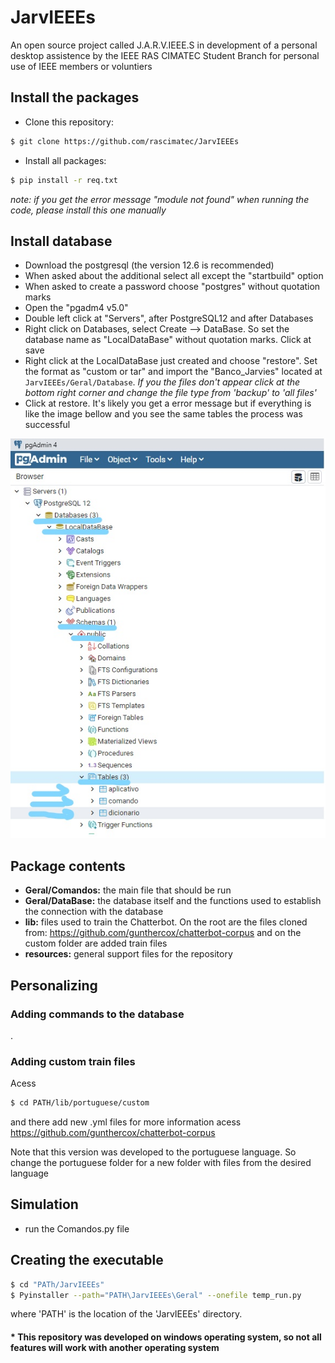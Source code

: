 # JarvIEEEs
An open source project called J.A.R.V.IEEE.S in development of a personal desktop assistence by the IEEE RAS CIMATEC Student Branch for personal use of IEEE members or voluntiers

## Install the packages

- Clone this repository:
```bash
$ git clone https://github.com/rascimatec/JarvIEEEs
```

- Install all packages:
```bash
$ pip install -r req.txt
```
*note: if you get the error message "module not found" when running the code, please install this one manually*

## Install database
- Download the postgresql (the version 12.6 is recommended)
- When asked about the additional select all except the "startbuild" option
- When asked to create a password choose "postgres" without quotation marks
- Open the "pgadm4 v5.0"
- Double left click at "Servers", after PostgreSQL12 and after Databases
- Right click on Databases, select Create --> DataBase. So set the database name as "LocalDataBase" without quotation marks. Click at save
- Right click at the LocalDataBase just created and choose "restore". Set the format as "custom or tar" and import the "Banco_Jarvies" located at `JarvIEEEs/Geral/Database`. *If you the files don't appear click at the bottom right corner and change the file type from 'backup' to 'all files'*
- Click at restore. It's likely you get a error message but if everything is like the image bellow and you see the same tables the process was successful 

![banner](https://github.com/rascimatec/JarvIEEEs/blob/master/resources/verification.jpg?raw=true)


## Package contents
- **Geral/Comandos:** the main file that should be run
- **Geral/DataBase:** the database itself and the functions used to establish the connection with the database
- **lib:** files used to train the Chatterbot. On the root are the files cloned from: https://github.com/gunthercox/chatterbot-corpus and on the custom folder are added train files
- **resources:** general support files for the repository

## Personalizing
### Adding commands to the database
.
### Adding custom train files
Acess
```bash
$ cd PATH/lib/portuguese/custom
```
and there add new .yml files
for more information acess https://github.com/gunthercox/chatterbot-corpus

Note that this version was developed to the portuguese language. So change the portuguese folder for a new folder with files from the desired language

## Simulation
- run the Comandos.py file

## Creating the executable
```bash
$ cd "PATh/JarvIEEEs"
$ Pyinstaller --path="PATH\JarvIEEEs\Geral" --onefile temp_run.py 
```
where 'PATH' is the location of the 'JarvIEEEs' directory.


#### * This repository was developed on windows operating system, so not all features will work with another operating system